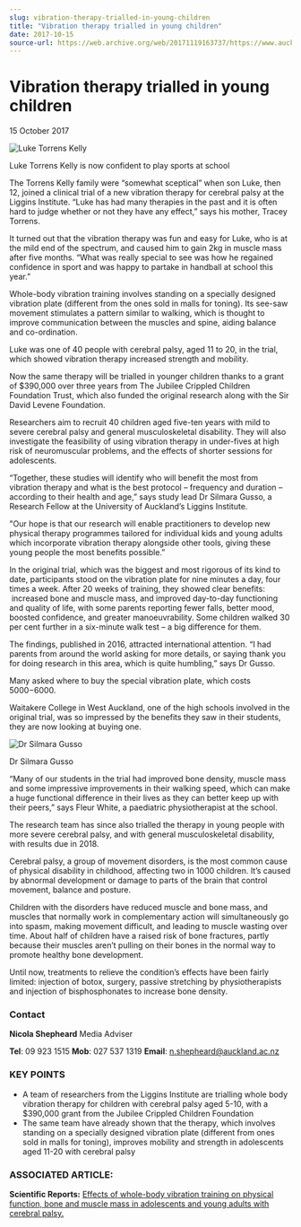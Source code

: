 ```yaml
---
slug: vibration-therapy-trialled-in-young-children
title: "Vibration therapy trialled in young children"
date: 2017-10-15
source-url: https://web.archive.org/web/20171119163737/https://www.auckland.ac.nz/en/about/news-events-and-notices/news/news-2017/10/vibration-therapy-trialled-in-young-children.html
---
```

Vibration therapy trialled in young children
============================================

15 October 2017

![Luke Torrens Kelly](https://www.auckland.ac.nz/en/about/news-events-and-notices/news/news-2017/10/vibration-therapy-trialled-in-young-children/_jcr_content/par/textimage/image.img.jpg/1508362770910.jpg "Luke Torrens Kelly")

Luke Torrens Kelly is now confident to play sports at school

The Torrens Kelly family were “somewhat sceptical” when son Luke, then 12, joined a clinical trial of a new vibration therapy for cerebral palsy at the Liggins Institute. “Luke has had many therapies in the past and it is often hard to judge whether or not they have any effect,” says his mother, Tracey Torrens.

It turned out that the vibration therapy was fun and easy for Luke, who is at the mild end of the spectrum, and caused him to gain 2kg in muscle mass after five months. “What was really special to see was how he regained confidence in sport and was happy to partake in handball at school this year.”

Whole-body vibration training involves standing on a specially designed vibration plate (different from the ones sold in malls for toning). Its see-saw movement stimulates a pattern similar to walking, which is thought to improve communication between the muscles and spine, aiding balance and co-ordination.

Luke was one of 40 people with cerebral palsy, aged 11 to 20, in the trial, which showed vibration therapy increased strength and mobility.

Now the same therapy will be trialled in younger children thanks to a grant of $390,000 over three years from The Jubilee Crippled Children Foundation Trust, which also funded the original research along with the Sir David Levene Foundation.

Researchers aim to recruit 40 children aged five-ten years with mild to severe cerebral palsy and general musculoskeletal disability. They will also investigate the feasibility of using vibration therapy in under-fives at high risk of neuromuscular problems, and the effects of shorter sessions for adolescents.

“Together, these studies will identify who will benefit the most from vibration therapy and what is the best protocol – frequency and duration – according to their health and age,” says study lead Dr Silmara Gusso, a Research Fellow at the University of Auckland’s Liggins Institute.

"Our hope is that our research will enable practitioners to develop new physical therapy programmes tailored for individual kids and young adults which incorporate vibration therapy alongside other tools, giving these young people the most benefits possible.”

In the original trial, which was the biggest and most rigorous of its kind to date, participants stood on the vibration plate for nine minutes a day, four times a week. After 20 weeks of training, they showed clear benefits:  increased bone and muscle mass, and improved day-to-day functioning and quality of life, with some parents reporting fewer falls, better mood, boosted confidence, and greater manoeuvrability. Some children walked 30 per cent further in a six-minute walk test – a big difference for them.

The findings, published in 2016, attracted international attention. “I had parents from around the world asking for more details, or saying thank you for doing research in this area, which is quite humbling,” says Dr Gusso.

Many asked where to buy the special vibration plate, which costs $5000-$6000.

Waitakere College in West Auckland, one of the high schools involved in the original trial, was so impressed by the benefits they saw in their students, they are now looking at buying one.

![Dr Silmara Gusso](https://www.auckland.ac.nz/en/about/news-events-and-notices/news/news-2017/10/vibration-therapy-trialled-in-young-children/_jcr_content/par/textimage_0/image.img.jpg/1508363059927.jpg "Dr Silmara Gusso")

Dr Silmara Gusso

“Many of our students in the trial had improved bone density, muscle mass and some impressive improvements in their walking speed, which can make a huge functional difference in their lives as they can better keep up with their peers,” says Fleur White, a paediatric physiotherapist at the school.

The research team has since also trialled the therapy in young people with more severe cerebral palsy, and with general musculoskeletal disability, with results due in 2018.

Cerebral palsy, a group of movement disorders, is the most common cause of physical disability in childhood, affecting two in 1000 children. It’s caused by abnormal development or damage to parts of the brain that control movement, balance and posture.

Children with the disorders have reduced muscle and bone mass, and muscles that normally work in complementary action will simultaneously go into spasm, making movement difficult, and leading to muscle wasting over time. About half of children have a raised risk of bone fractures, partly because their muscles aren’t pulling on their bones in the normal way to promote healthy bone development.

Until now, treatments to relieve the condition’s effects have been fairly limited: injection of botox, surgery, passive stretching by physiotherapists and injection of bisphosphonates to increase bone density.

### **Contact**

**Nicola Shepheard** Media Adviser

**Tel**: 09 923 1515 **Mob**: 027 537 1319 **Email**: [n.shepheard@auckland.ac.nz](mailto:n.shepheard@auckland.ac.nz)

### **KEY POINTS**

*   A team of researchers from the Liggins Institute are trialling whole body vibration therapy for children with cerebral palsy aged 5-10, with a $390,000 grant from the Jubilee Crippled Children Foundation
*   The same team have already shown that the therapy, which involves standing on a specially designed vibration plate (different from ones sold in malls for toning), improves mobility and strength in adolescents aged 11-20 with cerebral palsy

### **ASSOCIATED ARTICLE:**

**Scientific Reports:** [Effects of whole-body vibration training on physical function, bone and muscle mass in adolescents and young adults with cerebral palsy.](https://www.nature.com/articles/srep22518)